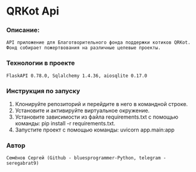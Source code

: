# QRKot Api


### Описание:
	API приложение для Благотворительного фонда поддержки котиков QRKot.
    Фонд собирает пожертвования на различные целевые проекты.

### Технологии в проекте
	FlaskAPI 0.78.0, Sqlalchemy 1.4.36, aiosqlite 0.17.0

### Инструкция по запуску
1. Клонируйте репозиторий и перейдите в него в командной строке.
2. Установите и активируйте виртуальное окружение.
3. Установите зависимости из файла requirements.txt с помощью команды: pip install -r requirements.txt.
4. Запустите проект с помощью команды: uvicorn app.main:app


### Автор
	Семёнов Сергей (Github - bluesprogrammer-Python, telegram - seregabrat9)
